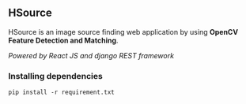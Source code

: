 ## HSource
HSource is an image source finding web application by using **OpenCV Feature Detection and Matching**.

*Powered by React JS and django REST framework*

### Installing dependencies

    pip install -r requirement.txt
